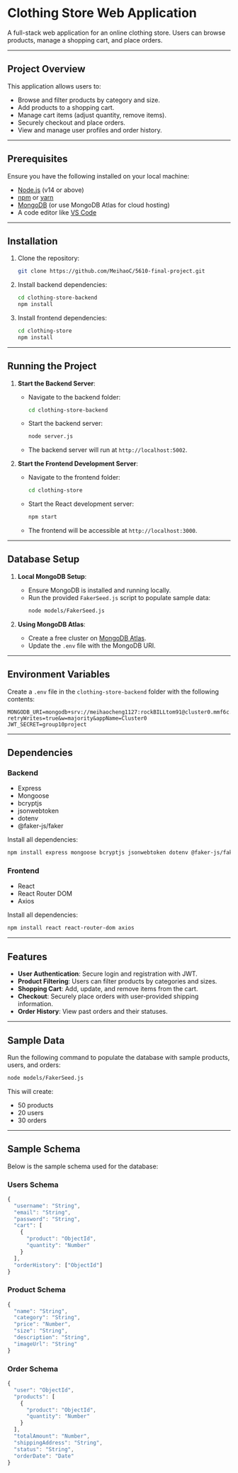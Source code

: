 # Clothing Store Web Application

A full-stack web application for an online clothing store. Users can browse products, manage a shopping cart, and place orders.

---


## Project Overview

This application allows users to:
- Browse and filter products by category and size.
- Add products to a shopping cart.
- Manage cart items (adjust quantity, remove items).
- Securely checkout and place orders.
- View and manage user profiles and order history.

---

## Prerequisites

Ensure you have the following installed on your local machine:
- [Node.js](https://nodejs.org/) (v14 or above)
- [npm](https://www.npmjs.com/) or [yarn](https://yarnpkg.com/)
- [MongoDB](https://www.mongodb.com/) (or use MongoDB Atlas for cloud hosting)
- A code editor like [VS Code](https://code.visualstudio.com/)

---

## Installation

1. Clone the repository:
   ```bash
   git clone https://github.com/MeihaoC/5610-final-project.git
   ```

2. Install backend dependencies:
   ```bash
   cd clothing-store-backend
   npm install
   ```

3. Install frontend dependencies:
   ```bash
   cd clothing-store
   npm install
   ```

---

## Running the Project

1. **Start the Backend Server**:
   - Navigate to the backend folder:
     ```bash
     cd clothing-store-backend
     ```
   - Start the backend server:
     ```bash
     node server.js
     ```
   - The backend server will run at `http://localhost:5002`.

2. **Start the Frontend Development Server**:
   - Navigate to the frontend folder:
     ```bash
     cd clothing-store
     ```
   - Start the React development server:
     ```bash
     npm start
     ```
   - The frontend will be accessible at `http://localhost:3000`.

---

## Database Setup

1. **Local MongoDB Setup**:
   - Ensure MongoDB is installed and running locally.
   - Run the provided `FakerSeed.js` script to populate sample data:
     ```bash
     node models/FakerSeed.js
     ```

2. **Using MongoDB Atlas**:
   - Create a free cluster on [MongoDB Atlas](https://www.mongodb.com/atlas).
   - Update the `.env` file with the MongoDB URI.

---

## Environment Variables

Create a `.env` file in the `clothing-store-backend` folder with the following contents:

```env
MONGODB_URI=mongodb+srv://meihaocheng1127:rockBILLtom91@cluster0.mmf6c.mongodb.net/?retryWrites=true&w=majority&appName=Cluster0
JWT_SECRET=group10project
```

---

## Dependencies

### Backend
- Express
- Mongoose
- bcryptjs
- jsonwebtoken
- dotenv
- @faker-js/faker

Install all dependencies:
```bash
npm install express mongoose bcryptjs jsonwebtoken dotenv @faker-js/faker
```

### Frontend
- React
- React Router DOM
- Axios

Install all dependencies:
```bash
npm install react react-router-dom axios
```

---

## Features

- **User Authentication**: Secure login and registration with JWT.
- **Product Filtering**: Users can filter products by categories and sizes.
- **Shopping Cart**: Add, update, and remove items from the cart.
- **Checkout**: Securely place orders with user-provided shipping information.
- **Order History**: View past orders and their statuses.

---

## Sample Data

Run the following command to populate the database with sample products, users, and orders:
```bash
node models/FakerSeed.js
```

This will create:
- 50 products
- 20 users
- 30 orders

---

## Sample Schema

Below is the sample schema used for the database:

### Users Schema
```js
{
  "username": "String",
  "email": "String",
  "password": "String",
  "cart": [
    {
      "product": "ObjectId",
      "quantity": "Number"
    }
  ],
  "orderHistory": ["ObjectId"]
}
```

### Product Schema
```js
{
  "name": "String",
  "category": "String",
  "price": "Number",
  "size": "String",
  "description": "String",
  "imageUrl": "String"
}
```

### Order Schema
```js
{
  "user": "ObjectId",
  "products": [
    {
      "product": "ObjectId",
      "quantity": "Number"
    }
  ],
  "totalAmount": "Number",
  "shippingAddress": "String",
  "status": "String",
  "orderDate": "Date"
}
```
